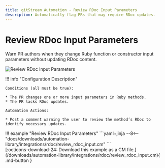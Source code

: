 ```yaml
---
title: gitStream Automation - Review RDoc Input Parameters
description: Automatically flag PRs that may require RDoc updates.
---
```


# Review RDoc Input Parameters

<!-- --8<-- [start:example]-->
Warn PR authors when they change Ruby function or constructor input parameters without updating RDoc content.


![Review RDoc Input Parameters](/automations/integrations/rdoc/review-rdoc-input/review-rdoc-input.png)

!!! info "Configuration Description"

    Conditions (all must be true):

    * The PR changes one or more input parameters in Ruby methods.
    * The PR lacks RDoc updates.

    Automation Actions:

    * Post a comment warning the user to review the method’s RDoc to identify necessary updates.

<div class="automationExample" markdown="1">
!!! example "Review RDoc Input Parameters"
    ```yaml+jinja
    --8<-- "docs/downloads/automation-library/integrations/rdoc/review_rdoc_input.cm"
    ```
    <div class="result" markdown>
      <span>
      [:octicons-download-24: Download this example as a CM file.](/downloads/automation-library/integrations/rdoc/review_rdoc_input.cm){ .md-button }
      </span>
    </div>
</div>
<!-- --8<-- [end:example]-->